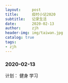 ```yaml
---
layout:     post
title:      疫时小记2020
subtitle:   记录生活
date:       2020-02-13
author:     zjh
header-img: img/taiwan.jpg
catalog: true
tags:
- zjh
---
```


### 2020-02-13
计划：
健身
学习

